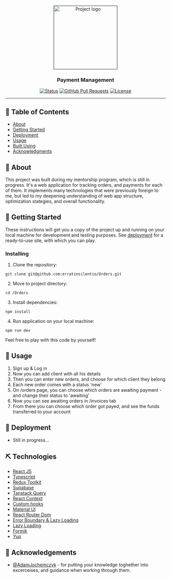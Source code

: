 <p align="center">
  <a href="" rel="noopener">
 <img width=200px height=200px src="https://media.giphy.com/media/eNAsjO55tPbgaor7ma/giphy.gif" alt="Project logo"></a>
</p>

<h3 align="center">Payment Management</h3>

<div align="center">

[![Status](https://img.shields.io/badge/status-active-success.svg)]()
[![GitHub Pull Requests](https://img.shields.io/github/issues-pr/kylelobo/The-Documentation-Compendium.svg)](https://github.com/erratinsilentio/Orders/pulls)
[![License](https://img.shields.io/badge/license-MIT-blue.svg)](/LICENSE)

</div>

---

## 📝 Table of Contents

- [About](#about)
- [Getting Started](#getting_started)
- [Deployment](#deployment)
- [Usage](#usage)
- [Built Using](#built_using)
- [Acknowledgments](#acknowledgement)

## 🧐 About <a name = "about"></a>

This project was built during my mentorship program, which is still in progress. It's a web application for tracking orders, and payments for each of them. It implements many technologies that were previously foreign to me, but led to my deepening understanding of web app structure, optimization stategies, and overall functionality.

## 🏁 Getting Started <a name = "getting_started"></a>

These instructions will get you a copy of the project up and running on your local machine for development and testing purposes. See [deployment](#deployment) for a ready-to-use site, with which you can play.

### Installing

1. Clone the repository:

```
git clone git@github.com:erratinsilentio/Orders.git
```

2. Move to project directory:

```
cd /Orders
```

3. Install dependencies:

```
npm install
```

4. Run application on your local machine:

```
npm run dev
```

Feel free to play with this code by yourself!

## 🎈 Usage <a name="usage"></a>

1. Sign up & Log in
2. Now you can add client with all his details
3. Then you can enter new orders, and choose for which client they belong
4. Each new order comes with a status 'new'
5. On /orders page, you can choose which orders are awaiting payment - and change their status to 'awaiting'
6. Now you can see awaiting orders in /invoices tab
7. From there you can choose which order got payed, and see the funds transferred to your account

## 🚀 Deployment <a name = "deployment"></a>

- Still in progress...

## ⛏️ Technologies <a name = "built_using"></a>

- [React JS](https://reactjs.org)
- [Typescript](https://www.typescriptlang.org)
- [Redux Toolkit](https://redux-toolkit.js.org)
- [Supabase](https://supabase.com)
- [Tanstack Query](https://tanstack.com/query/latest)
- [React Context](https://reactjs.org/docs/context.html)
- [Custom hooks](https://reactjs.org/docs/hooks-custom.html)
- [Material UI](https://mui.com)
- [React Router Dom](https://v5.reactrouter.com/web/guides/quick-start)
- [Error Boundary & Lazy Loading](https://reactjs.org/docs/error-boundaries.html)
- [Lazy Loading](https://blog.logrocket.com/lazy-loading-components-in-react-16-6-6cea535c0b52/)
- [Formik](https://formik.org)
- [Yup](https://github.com/jquense/yup)

## 🎉 Acknowledgements <a name = "acknowledgement"></a>

- [@AdamJochemczyk](https://github.com/AdamJochemczyk) - for putting your knowledge toghether into excerceises, and guidance when working through them.
